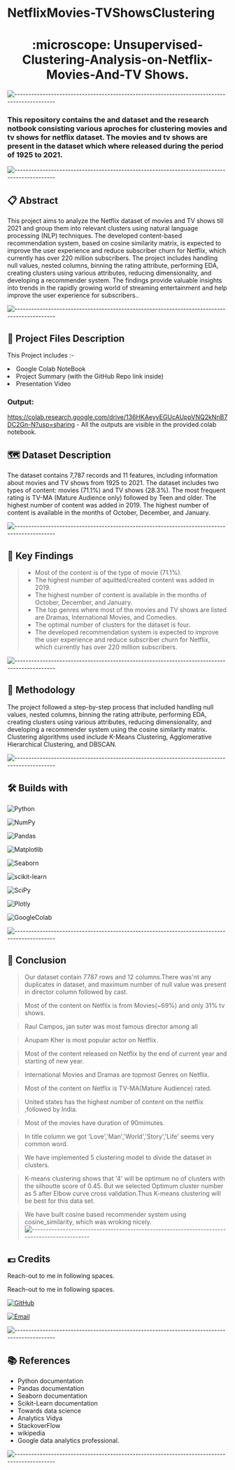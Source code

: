 # NetflixMovies-TVShowsClustering
<h1 align='center'> :microscope: Unsupervised-Clustering-Analysis-on-Netflix-Movies-And-TV Shows.</h1>

![--------------------------------------------------------------------------------------------](https://github.com/andreasbm/readme/blob/master/assets/lines/grass.png)

### This repository contains the and dataset and the research notbook consisting various aproches for clustering movies and tv shows for netflix dataset. The movies and tv shows are present in the dataset which where released during the period of 1925 to 2021.
![--------------------------------------------------------------------------------------------](https://github.com/andreasbm/readme/blob/master/assets/lines/grass.png)

## 📋 Abstract

<p>This project aims to analyze the Netflix dataset of movies and TV shows till 2021 and group them into relevant clusters using natural language processing (NLP) techniques. The developed content-based recommendation system, based on cosine similarity matrix, is expected to improve the user experience and reduce subscriber churn for Netflix, which currently has over 220 million subscribers. The project includes handling null values, nested columns, binning the rating attribute, performing EDA, creating clusters using various attributes, reducing dimensionality, and developing a recommender system. The findings provide valuable insights into trends in the rapidly growing world of streaming entertainment and help improve the user experience for subscribers..</p>

![--------------------------------------------------------------------------------------------](https://github.com/andreasbm/readme/blob/master/assets/lines/grass.png)

##  💾 Project Files Description

<p>This Project includes :-
  <li>Google Colab NoteBook</li>
  <li>Project Summary (with the GitHub Repo link inside)</li>
  <li>Presentation Video</li>
</p>



### Output:
https://colab.research.google.com/drive/136HKAeyyEGUcAUppVNQ2kNnB7DC2Gn-N?usp=sharing - All the outputs are visible in the provided colab notebook.


## 🗺 Dataset Description

The dataset contains 7,787 records and 11 features, including information about movies and TV shows from 1925 to 2021. The dataset includes two types of content: movies (71.1%) and TV shows (28.3%). The most frequent rating is TV-MA (Mature Audience only) followed by Teen and older. The highest number of content was added in 2019. The highest number of content is available in the months of October, December, and January.

![--------------------------------------------------------------------------------------------](https://github.com/andreasbm/readme/blob/master/assets/lines/grass.png)

## 🔎 Key Findings

>* Most of the content is of the type of movie (71.1%).
>* The highest number of aquitted/created content was added in 2019.
>* The highest number of content is available in the months of October, December, and January.
>* The top genres where most of the movies and TV shows are listed are Dramas, International Movies, and Comedies.
>* The optimal number of clusters for the dataset is four.
>* The developed recommendation system is expected to improve the user experience and reduce subscriber churn for Netflix, which currently has over 220 million subscribers.

![--------------------------------------------------------------------------------------------](https://github.com/andreasbm/readme/blob/master/assets/lines/grass.png)

## 🧵 Methodology

The project followed a step-by-step process that included handling null values, nested columns, binning the rating attribute, performing EDA, creating clusters using various attributes, reducing dimensionality, and developing a recommender system using the cosine similarity matrix. Clustering algorithms used include K-Means Clustering, Agglomerative Hierarchical Clustering, and DBSCAN.


![--------------------------------------------------------------------------------------------](https://github.com/andreasbm/readme/blob/master/assets/lines/grass.png)

## 🛠 Builds with

![Python](https://img.shields.io/badge/Python-FFD43B?style=for-the-badge&logo=python&logoColor=blue)

![NumPy](https://img.shields.io/badge/Numpy-777BB4?style=for-the-badge&logo=numpy&logoColor=white)

![Pandas](https://img.shields.io/badge/Pandas-2C2D72?style=for-the-badge&logo=pandas&logoColor=white)

![Matplotlib](https://img.shields.io/badge/Matplotlib-%23ffffff.svg?style=for-the-badge&logo=Matplotlib&logoColor=black)

![Seaborn](https://img.shields.io/badge/Seaborn-blue?style=for-the-badge&logo=Seaborn)

![scikit-learn](https://img.shields.io/badge/scikit--learn-%23F7931E.svg?style=for-the-badge&logo=scikit-learn&logoColor=white)

![SciPy](https://img.shields.io/badge/SciPy-%230C55A5.svg?style=for-the-badge&logo=scipy&logoColor=%white)

![Plotly](https://img.shields.io/badge/Plotly-%233F4F75.svg?style=for-the-badge&logo=plotly&logoColor=white)

![GoogleColab](https://img.shields.io/badge/GoogleColab-orange?style=for-the-badge&logo=GoogleColab)

![--------------------------------------------------------------------------------------------](https://github.com/andreasbm/readme/blob/master/assets/lines/grass.png)

## :scroll: Conclusion

> Our dataset contain 7787 rows and 12 columns.There was'nt any duplicates in dataset, and maximum number of null value was present in director column followed by cast.

> Most of the content on Netflix is from Movies(~69%) and only 31% tv shows.

> Raul Campos, jan suter was most famous director among all

> Anupam Kher is most popular actor on Netflix.

> Most of the content released on Netflix by the end of current year and starting of new year.

> International Movies and Dramas are topmost Genres on Netflix.

> Most of the content on Netflix is TV-MA(Mature Audience) rated.

> United states has the highest number of content on the netflix ,followed by India.

> Most of the movies have duration of 90mimutes.

> In title column we got 'Love','Man','World','Story','Life' seems very common word.

> We have implemented 5 clustering model to divide the dataset in clusters.

> K-means clustering shows that '4' will be optimum no of clusters with the silhoutte score of 0.45. But we selected Optimum cluster number as 5 after Elbow curve cross validation.Thus K-means clustering will be best for this data set.

>We have built cosine based recommender system using cosine_similarity, which was wroking nicely.
![--------------------------------------------------------------------------------------------](https://github.com/andreasbm/readme/blob/master/assets/lines/grass.png)

## 💶 Credits

Reach-out to me in following spaces.

Reach-out to me in following spaces.

[![GitHub](https://img.shields.io/badge/my_portfolio-000?style=for-the-badge&logo=ko-fi&logoColor=white)](https://github.com/Vrushali065)

[![Email](https://img.shields.io/badge/Gmail-D14836?style=for-the-badge&logo=gmail&logoColor=white)](mailto:vrushaliphalke99@gmail.com?subject=Hi "Hi!")



![--------------------------------------------------------------------------------------------](https://github.com/andreasbm/readme/blob/master/assets/lines/grass.png)
## 📚 References

*	Python documentation
*	Pandas documentation
*	Seaborn documentation
* Scikit-Learn documentation
*	Towards data science
* Analytics Vidya
*	StackoverFlow
*	wikipedia
*	Google data analytics professional.

![--------------------------------------------------------------------------------------------](https://github.com/andreasbm/readme/blob/master/assets/lines/grass.png)
